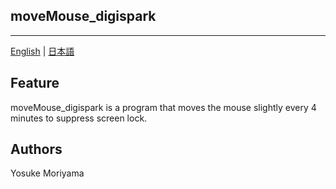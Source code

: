 ## moveMouse_digispark

---

[English](README.md) | [日本語](README.ja.md)

## Feature

moveMouse_digispark is a program that moves the mouse slightly every 4 minutes to suppress screen lock.



## Authors

Yosuke Moriyama



